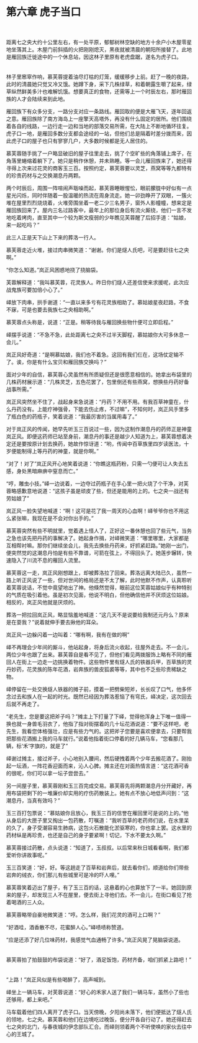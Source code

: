 # 第六章   虎子当口 #
　　

距离七之央大约十公里左右，有一处平原，郁郁树林空缺的地方十余户小木屋零星地坐落其上。木屋门前斜插的火把刚刚熄灭，黑夜就被清晨的朝阳所接替了。此地是雁回族迁徙途中的一个休息站，因这林子里原有老虎盘踞，遂名为虎子口。
　　

林子里窸窣作响，慕芙蓉提着油尽灯枯的灯笼，缓缓移步上前。赶了一晚的夜路，此时的清晨她只觉又冷又饿。她蹲下身，采下几株绿草，和着朝露生嚼了起来，绿草纵然鲜美多汁也难解饥饿。想要真正的食物，还需等上一个时辰左右，那时雁回族的人才会陆续来到此地。
　　

雁回族下有众多分支，一路分支对应一条路线。雁回取的便是大雁飞天，逐年回返之意。雁回族除了南方海岛上一座擎天高塔外，再没有什么固定的居所。他们围绕着各自的线路，一边行走一边和当地的部落交易所需，在大陆上不断地循环往复。虎子口一地，是雁回多数分支都会途经的一站，但他们总是隔着时差分拨而来，因此虎子口的屋子也只有寥寥几户，大多数时候都是无人居住的。
　　

慕芙蓉随手挑了一户略显破旧的屋子往里走去，挑了个空旷些的角落铺上席子，在角落里蜷缩着躺下了。她只是稍作休憩，并未熟睡。等一会儿雁回族来了，她还得寻得上次来过花灵的商客玉三百。按照约定，慕芙蓉要以灵芝，燕窝等等九都特有的珍贵药材与之交换潮息丹两颗。
　　

两个时辰后，周围一阵喧闹声聒噪而起，慕芙蓉睡眼惺忪，眼前朦胧中好似有一点星光闪烁，同时伴随着一股温暖的热流在周身流走。她一卯劲睁开了双眼，一簇火堆在屋里烈烈烧烧着，火堆旁围坐着一老二少三名男子，窗外人影幢幢，想来定是雁回族回来了。屋内三名过路客中，最年上的那位身后有流火厮绕，他们一言不发地吃着烤肉，直至其中一个较为斯文瘦弱的少年瞧见芙蓉醒了后招手道：“姑娘，来一起吃吗？”
　　

此三人正是天下山上下来的葬洛一行人。
　　

慕芙蓉走近火堆，接过肉串微笑道：“谢谢。你们是燧人氏吧，可是要赶往七之央啊。”
　　

“你怎么知道。”岚正风困惑地挠了挠脑袋。
　　

芙蓉解释道：“我叫慕芙蓉，花灵族人。昨日你们燧人还差信使来求援呢，此次应战鬼族可要加倍小心了。”
　　

峄放下肉串，拱手谢道：“一直以来多亏有花灵族相助了。慕姑娘星夜赶路，不食不寐，可是也要去我族七之央相助啊。”
　　

慕芙蓉点头称是，说道：“正是。稍等待我与雁回换些物什便可立即启程。”
　　

峄摆手说道：“不急不急，此处距离七之央不过半天脚程，慕姑娘你大可多休息一会儿。”
　　

岚正风好奇道：“是啊慕姑娘，我们也不着急。这回有我们仨在，这场仗定输不了。诶，你是有什么宝贝和雁回族交换吗？”
　　

面对少年的自信，慕芙蓉心灵虽然有所质疑但还是很愿意相信的。她拿出布袋里的几株药材展示道：“几株灵芝，五色花罢了，包里倒还有些燕窝，想换些丹药好备战事所需。”
　　

岚正风突然坐不住了，战起身来急说道：“丹药？不用不用。有我百草神童在，什么丹药没有。上能疗神强骨，下能去伤止疼，不过嘛”，不知何时，岚正风手里多了瓶白色的药瓶子，笑着说道：“我最厉害的当属用毒了。”
　　

对于岚正风的传闻，她早先听玉三百说过一些，因为这制作潮息丹的药师正是神童岚正风。即便这药师已站至身前，潮息丹的事还是越少人知道为上，慕芙蓉想着决定还是要按原计划去换药，她故作惊讶道：“哟，传闻中百草族里四岁读医法，十岁便能制得上等丹药的神童，就是你啊。”
　　

“对了！对了”岚正风开心地笑着说道：“你瞧这瓶药粉，只需一勺便可让人失去五感，身处黑暗麻痹中窒息而亡。”
　　

“哼，雕虫小技。”峄一边说着，一边夺过药瓶子在手心里一把火烧了个干净，对芙蓉略感歉意地说道：“这孩子虽是顽皮了些，但还是能用的上的。七之央一战还有劳姑娘了”
　　

岚正风一脸失望地喊道：“啊！这可是花了我一周天的心血啊！峄爷爷你也不用这么紧张嘛，我现在是不会对你出手的。”
　　

慕芙蓉突然有些不明就里，觉着遇上怪人了，正好这一番休憩也回了些元气，当务之急也该先把丹药的事解决了。她起身作揖，对峄微笑道：“哪里哪里，大家都是互相帮衬嘛。那你们继续坐会儿，我先去换些丹药来，好抓紧赶路。”她刚一出门，便突然觉的这潮息丹怕是有些不靠谱，可箭在弦上，不得回头了。她莲步辗转，快速隐入了川流不息的雁回人流里。
　　

慕芙蓉这一走，岚正风刚想跟上，却被葬洛拉了回来。葬洛远离大陆已久，虽然一路上听正风说了一些，但对世间的格局还是不太了解，此时他默不作声，认真聆听着芙蓉说话，不觉中竟望地出了神。他倏然觉得，眼前这位芙蓉姑娘似乎有种特别的气质在吸引着他。虽是初次见面，他说不明白，但他确信他并不厌烦这位姑娘。相反的，岚正风他就是厌烦的。
　　

葬洛一把拉回岚正风，略显恼羞地喊道：“这几天不是说要给我制还元丹么？原来是在耍我？”说着就伸手要去揪他的耳朵。
　　

岚正风一边躲闪着一边叫着：“哪有啊，我有在做的啊”
　　

峄不再理会少年间的厮斗，他站起身，将身后流火收起，往屋外走去。不一会儿，两位少年也跟了出来。慕芙蓉自是看不见了，但他们看见两拨服饰上略有不同的雁回人在街上一边走一边挑换着物件。这些物件里有燧人氏的铁器兵甲，百草族的灵丹妙药，花灵族的陈年花酒，岩奔族的兽皮狐裘等等，其中也不乏些珍贵稀缺之物。
　　

峄停留在一处交换燧人铁器的摊子前，摸着一把劈柴短斧，长长叹了口气，他多怀念过去和族人在一起的时光。既然已经因为葬洛惹恼了有穹氏，峄决定，这次回去后就不再走了。
　　

“老先生，您是要这把斧子吗？”摊主上下打量了下峄，觉得他浑身上下唯一值得一换也就一身兽毛羽衣了，他指了指对街摆着的几十坛花酒说道：“要不这样吧，老先生，我看您体格强壮，应是有些力气的。这把斧子您要是喜欢便拿去，只要帮我把那些花酒搬上我的马车就行。”说着他指着街口停着的好几辆马车，“您看那几辆，标‘禾’字旗的，就是了”
　

峄谢过摊主，接过斧子，小心地别入腰间，然后硬拽着两个少年去搬花酒了。刚抬起一坛酒，一阵花香迎面而来，沁人心脾。摊主还在对面热情言道：“这花酒可香的很呢，你们可以拿一坛子尝尝去。”
　　

另一间屋子里，慕芙蓉刚和玉三百完成交易。慕芙蓉先将两颗潮息丹分开藏好，再用布袋把剩下的一堆廉价却实用的疗伤药散装上。她有点不放心地低声问到：“这潮息丹，当真有效吗？”
　　

玉三百打包票说：“慕姑娘你且放心，我玉三百的信誉在雁回里可是说的上的。”他从身后的大匣子里又掏出一包药散，叮嘱道：“我听百草的老药师们说，在水里呆的久了，身子受潮容易生肺病，这包火石散能化淤驱寒的，你也拿上罢。这水里的药材纵是再珍贵，也还是自己的身子要紧啊！切记，下水不要太久啊。”
　　

慕芙蓉接过药散，点头说道：“知道了，玉叔叔。以后常来秋日城看看啊，我们都爱听你讲故事呢。”
　　

玉三百笑道：“好，好。等这趟走了百草和岩奔后，就去看你们，顺道给你们带些岩奔的绒衣，你们那儿有些城里可是冷的吓人哩。”
　　

慕芙蓉笑着迈出了屋子，有了玉三百的话，这悬着的心也算放下了一半。她回到原来的屋子，却发现三人不在屋里，便去街上寻他们去。不一会儿，在街口看见了抢着喝酒的三人众。
　　

慕芙蓉略带自豪地微笑道：“哼。怎么样，我们花灵的酒可上口啊？”
　　

“好酒哇，酒香散不尽，花蜜醉人心。”峄啧啧称赞道。
　　

“应是还添了好几位味药材，我感觉气血通畅了许多。”岚正风晃了晃脑袋说道。
　　

慕芙蓉拍了拍鼓鼓的布袋说道：“好了，酒足饭饱，药材齐备，咱们抓紧上路吧！”
　　

“上路！”岚正风似是有些喝醉了，高声喊到。
　　

峄坐上一辆马车，对芙蓉说道：“好心的禾家人送了我们一辆马车，虽然小了些也还够用，都上来吧。”
　　

马车载着他们四人离开了虎子口。当天傍晚，夕阳尚未落下，他们便抵达了燧人氏的领地，七之央。慕芙蓉和他们在边境吃过晚饭，便分开各自行动了。她还得赶去七之央的北门，与春夜城的伊念部队汇合。而峄则领着两个不听使唤的家伙去往中心的王城了。
